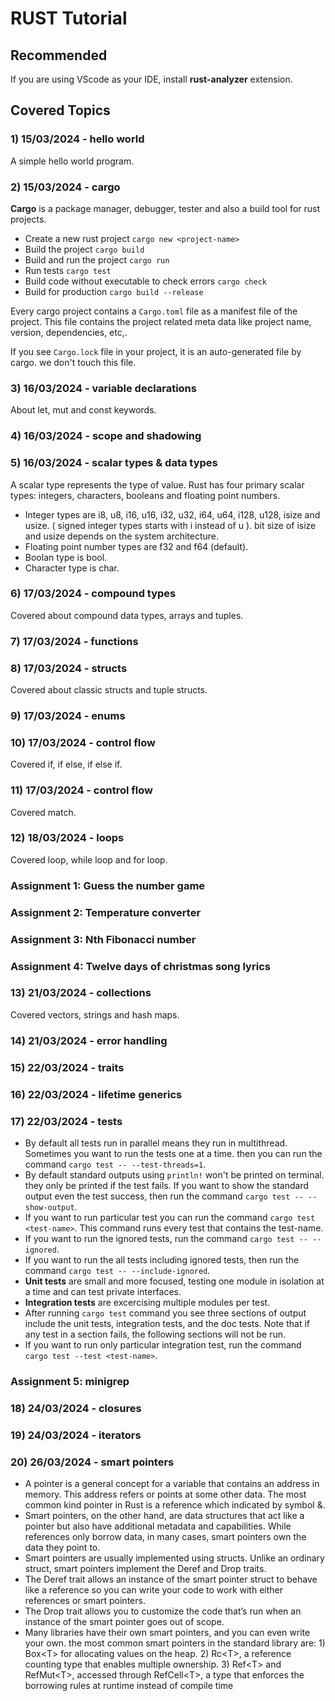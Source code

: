 # RUST Tutorial

## Recommended
If you are using VScode as your IDE, install **rust-analyzer** extension.

## Covered Topics

### 1) 15/03/2024 - hello world
A simple hello world program.

### 2) 15/03/2024 - cargo
**Cargo** is a package manager, debugger, tester and also a build tool for rust projects.

- Create a new rust project ```cargo new <project-name>```
- Build the project ```cargo build```
- Build and run the project ```cargo run```
- Run tests ```cargo test```
- Build code without executable to check errors ```cargo check```
- Build for production ```cargo build --release```

Every cargo project contains a ```Cargo.toml``` file as a manifest file of the project. This file contains the project related meta data like project name, version, dependencies, etc,.

If you see ```Cargo.lock``` file in your project, it is an auto-generated file by cargo. we don't touch this file.

### 3) 16/03/2024 - variable declarations
About let, mut and const keywords.

### 4) 16/03/2024 - scope and shadowing

### 5) 16/03/2024 - scalar types & data types
A scalar type represents the type of value. Rust has four primary scalar types: integers, characters, booleans and floating point numbers.

- Integer types are i8, u8, i16, u16, i32, u32, i64, u64, i128, u128, isize and usize. ( signed integer types starts with i instead of u ). bit size of isize and usize depends on the system architecture.
- Floating point number types are f32 and f64 (default).
- Boolan type is bool.
- Character type is char.

### 6) 17/03/2024 - compound types
Covered about compound data types, arrays and tuples.

### 7) 17/03/2024 - functions

### 8) 17/03/2024 - structs
Covered about classic structs and tuple structs.

### 9) 17/03/2024 - enums

### 10) 17/03/2024 - control flow
Covered if, if else, if else if.

### 11) 17/03/2024 - control flow
Covered match.

### 12) 18/03/2024 - loops
Covered loop, while loop and for loop.

### Assignment 1: Guess the number game

### Assignment 2: Temperature converter

### Assignment 3: Nth Fibonacci number

### Assignment 4: Twelve days of christmas song lyrics

### 13) 21/03/2024 - collections
Covered vectors, strings and hash maps.

### 14) 21/03/2024 - error handling

### 15) 22/03/2024 - traits

### 16) 22/03/2024 - lifetime generics

### 17) 22/03/2024 - tests
- By default all tests run in parallel means they run in multithread. Sometimes you want to run the tests one at a time. then you can run the command ```cargo test -- --test-threads=1```.
- By default standard outputs using ```println!``` won't be printed on terminal. they only be printed if the test fails. If you want to show the standard output even the test success, then run the command ```cargo test -- --show-output```.
- If you want to run particular test you can run the command ```cargo test <test-name>```. This command runs every test that contains the test-name.
- If you want to run the ignored tests, run the command ```cargo test -- --ignored```.
- If you want to run the all tests including ignored tests, then run the command ```cargo test -- --include-ignored```.
- **Unit tests** are small and more focused, testing one module in isolation at a time and can test private interfaces.
- **Integration tests** are excercising multiple modules per test.
- After running ```cargo test``` command you see three sections of output include the unit tests, integration tests, and the doc tests. Note that if any test in a section fails, the following sections will not be run.
- If you want to run only particular integration test, run the command ```cargo test --test <test-name>```.

### Assignment 5: minigrep

### 18) 24/03/2024 - closures

### 19) 24/03/2024 - iterators

### 20) 26/03/2024 - smart pointers
- A pointer is a general concept for a variable that contains an address in memory. This address refers or points at some other data. The most common kind pointer in Rust is a reference which indicated by symbol &.
- Smart pointers, on the other hand, are data structures that act like a pointer but also have additional metadata and capabilities. While references only borrow data, in many cases, smart pointers own the data they point to.
- Smart pointers are usually implemented using structs. Unlike an ordinary struct, smart pointers implement the Deref and Drop traits.
- The Deref trait allows an instance of the smart pointer struct to behave like a reference so you can write your code to work with either references or smart pointers.
- The Drop trait allows you to customize the code that’s run when an instance of the smart pointer goes out of scope.
- Many libraries have their own smart pointers, and you can even write your own. the most common smart pointers in the standard library are: 1) Box&lt;T&gt; for allocating values on the heap. 2) Rc&lt;T&gt;, a reference counting type that enables multiple ownership. 3) Ref&lt;T&gt; and RefMut&lt;T&gt;, accessed through RefCell&lt;T&gt;, a type that enforces the borrowing rules at runtime instead of compile time